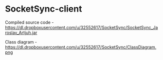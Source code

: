 SocketSync-client
=================

Compiled source code - https://dl.dropboxusercontent.com/u/32552617/SocketSync/SocketSync_Jaroslav_Artjuh.jar

Class diagram - https://dl.dropboxusercontent.com/u/32552617/SocketSync/ClassDiagram.png
